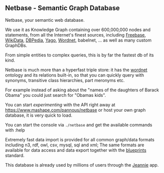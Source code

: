 Netbase - Semantic Graph Database 
------------

Netbase, your semantic web database.

We use it as Knowledge Graph containing over 600,000,000 nodes and statements, 
from all the Internet's finest sources, 
including [Freebase](http://www.freebase.com/), [WikiData](https://www.wikidata.org/wiki/Q54837), [DBPedia](http://wiki.dbpedia.org/), [Yago](https://en.wikipedia.org/wiki/YAGO_%28database%29), [Wordnet](https://en.wikipedia.org/wiki/WordNet), babelnet, ... 
as well as many custom GraphDBs. 

From simple entities to complex queries, this is by far the fastest db of its kind.

Netbase is much more than a hyperfast triple store: it has the [wordnet](http://wordnet.princeton.edu/) ontology and its relations built-in, so that you can quickly query with synonyms, transitive class hierarchies, part meronyms etc.

For example instead of asking about the "names of the daughters of Barack Obama" you could just search for "Obamas kids".

You can start *experimenting* with the API right away at https://www.mashape.com/pannous/netbase
or host your own graph database, it is very quick to load.

You can start the console via `./netbase`
and get the available commands with :help

Extremely fast data import is provided for all common graph/data formats including n3, rdf, owl, csv, mysql, sql and xml;
The same formats are available for data access and data export together with the [blueprints](http://github.com/pannous/blueprints-netbase) standard.

This database is already used by millions of users through the [Jeannie](http://jeannie-assistant.com/) app.
